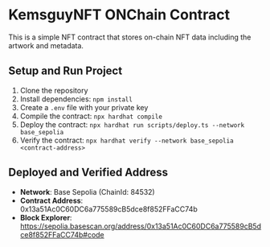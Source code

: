# KemsguyNFT ONChain Contract

This is a simple NFT contract that stores on-chain NFT data including the artwork and metadata.

## Setup and Run Project

1. Clone the repository
2. Install dependencies: `npm install`
3. Create a `.env` file with your private key
4. Compile the contract: `npx hardhat compile`
5. Deploy the contract: `npx hardhat run scripts/deploy.ts --network base_sepolia`
6. Verify the contract: `npx hardhat verify --network base_sepolia <contract-address>`

## Deployed and Verified Address

- **Network**: Base Sepolia (ChainId: 84532)
- **Contract Address**: 0x13a51Ac0C60DC6a775589cB5dce8f852FFaCC74b
- **Block Explorer**: https://sepolia.basescan.org/address/0x13a51Ac0C60DC6a775589cB5dce8f852FFaCC74b#code
